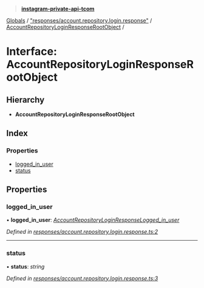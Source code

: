 > **[instagram-private-api-tcom](../README.md)**

[Globals](../README.md) / ["responses/account.repository.login.response"](../modules/_responses_account_repository_login_response_.md) / [AccountRepositoryLoginResponseRootObject](_responses_account_repository_login_response_.accountrepositoryloginresponserootobject.md) /

# Interface: AccountRepositoryLoginResponseRootObject

## Hierarchy

* **AccountRepositoryLoginResponseRootObject**

## Index

### Properties

* [logged_in_user](_responses_account_repository_login_response_.accountrepositoryloginresponserootobject.md#logged_in_user)
* [status](_responses_account_repository_login_response_.accountrepositoryloginresponserootobject.md#status)

## Properties

###  logged_in_user

• **logged_in_user**: *[AccountRepositoryLoginResponseLogged_in_user](_responses_account_repository_login_response_.accountrepositoryloginresponselogged_in_user.md)*

*Defined in [responses/account.repository.login.response.ts:2](https://github.com/cuonglnhust/instagram-private-api-tcom/blob/3e16058/src/responses/account.repository.login.response.ts#L2)*

___

###  status

• **status**: *string*

*Defined in [responses/account.repository.login.response.ts:3](https://github.com/cuonglnhust/instagram-private-api-tcom/blob/3e16058/src/responses/account.repository.login.response.ts#L3)*